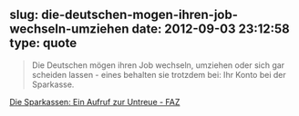 slug: die-deutschen-mogen-ihren-job-wechseln-umziehen
date: 2012-09-03 23:12:58
type: quote
---

> Die Deutschen mögen ihren Job wechseln, umziehen oder sich gar scheiden lassen - eines behalten sie trotzdem bei: Ihr Konto bei der Sparkasse.

[Die Sparkassen: Ein Aufruf zur Untreue - FAZ](http://www.faz.net/aktuell/finanzen/meine-finanzen/die-sparkassen-ein-aufruf-zur-untreue-11875835.html)
